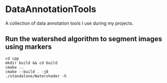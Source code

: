 # DataAnnotationTools
A collection of data annotation tools I use during my projects.

## Run the watershed algorithm to segment images using markers
```shell 
cd cpp
mkdir build && cd build
cmake ..
cmake --build . -j8
./standalone/Watersheder -h
```
